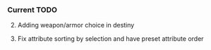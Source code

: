 ### Current TODO

2. Adding weapon/armor choice in destiny

3. Fix attribute sorting by selection and have preset attribute order